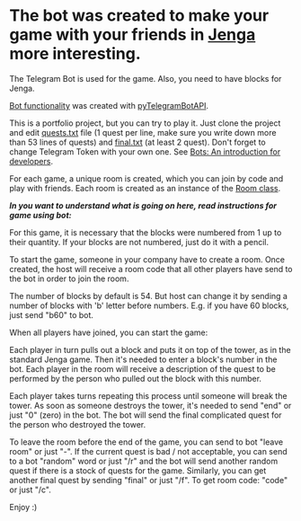 # The bot was created to make your game with your friends in [Jenga](https://en.wikipedia.org/wiki/Jenga) more interesting.

The Telegram Bot is used for the game. Also, you need to have blocks for Jenga. 

[Bot functionality](https://github.com/damagedsystem/JengaQuestsBot/blob/main/main.py) was created with [pyTelegramBotAPI](https://github.com/eternnoir/pyTelegramBotAPI).

This is a portfolio project, but you can try to play it. Just clone the project and edit [quests.txt](https://github.com/damagedsystem/JengaQuestsBot/blob/main/quests.txt) file (1 quest per line, make sure you write down more than 53 lines of quests) and [final.txt](https://github.com/damagedsystem/JengaQuestsBot/blob/main/final.txt) (at least 2 quest).
Don't forget to change Telegram Token with your own one. See [Bots: An introduction for developers](https://core.telegram.org/bots).

For each game, a unique room is created, which you can join by code and play with friends. Each room is created as an instance of the [Room class](https://github.com/damagedsystem/JengaQuestsBot/blob/main/room.py).

***In you want to understand what is going on here, read instructions for game using bot:***

For this game, it is necessary that the blocks were numbered from 1 up to their quantity.
If your blocks are not numbered, just do it with a pencil.

To start the game, someone in your company have to create a room. Once created, the host will receive a room code that all other players have send to the bot in order to join the room.

The number of blocks by default is 54. But host can change it by sending a number of blocks with 'b' letter before numbers. E.g. if you have 60 blocks, just send "b60" to bot.

When all players have joined, you can start the game:

Each player in turn pulls out a block and puts it on top of the tower, as in the standard Jenga game.
Then it's needed to enter  a  block's number in the bot. Each player in the room will receive a description of the quest to be performed by the person who pulled out the block with this number.

Each player takes turns repeating this process until someone will break the tower.
As soon as someone destroys the tower, it's needed to send "end" or just "0" (zero) in the bot. The bot will send the final complicated quest for the person who destroyed the tower.

To leave the room before the end of the game, you can send to bot "leave room" or just "-".
If the current quest is bad / not acceptable, you can send to a bot "random" word or just "/r" and the bot will send another random quest if there is a stock of quests for the game.
Similarly, you can get another final quest by sending "final" or just "/f".
 To get room code: "code" or just "/c".

Enjoy :)
